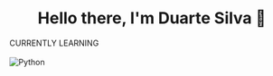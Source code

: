 <h1 align="center">Hello there, I'm Duarte Silva 👋</h1>

CURRENTLY LEARNING
<br><br>
![Python](https://img.shields.io/badge/Python-3776AB?style=for-the-badge&logo=python&logoColor=white)
